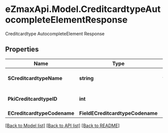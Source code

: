 # eZmaxApi.Model.CreditcardtypeAutocompleteElementResponse
Creditcardtype AutocompleteElement Response

## Properties

Name | Type | Description | Notes
------------ | ------------- | ------------- | -------------
**SCreditcardtypeName** | **string** | The name of the Creditcardtype | 
**PkiCreditcardtypeID** | **int** | The unique ID of the Creditcardtype | 
**ECreditcardtypeCodename** | **FieldECreditcardtypeCodename** |  | 

[[Back to Model list]](../README.md#documentation-for-models) [[Back to API list]](../README.md#documentation-for-api-endpoints) [[Back to README]](../README.md)

